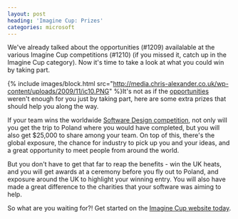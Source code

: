 ```yaml
---
layout: post
heading: 'Imagine Cup: Prizes'
categories: microsoft
---
```


We've already talked about the opportunities (#1209) availalable at the various Imagine Cup competitions (#1210) (if you missed it, catch up in the Imagine Cup category). Now it's time to take a look at what you could win by taking part.

{% include images/block.html src="http://media.chris-alexander.co.uk/wp-content/uploads/2009/11/ic10.PNG" %}It's not as if the [opportunities](../1209) weren't enough for you just by taking part, here are some extra prizes that should help you along the way.

If your team wins the worldwide [Software Design competition](http://imaginecup.com/Competition/mycompetitionportal.aspx?competitionId=37), not only will you get the trip to Poland where you would have completed, but you will also get $25,000 to share among your team. On top of this, there's the global exposure, the chance for industry to pick up you and your ideas, and a great opportunity to meet people from around the world.

But you don't have to get that far to reap the benefits - win the UK heats, and you will get awards at a ceremony before you fly out to Poland, and exposure around the UK to highlight your winning entry. You will also have made a great difference to the charities that your software was aiming to help.

So what are you waiting for?! Get started on the [Imagine Cup website today](http://imaginecup.com/Competition/mycompetitionportal.aspx?competitionId=37).